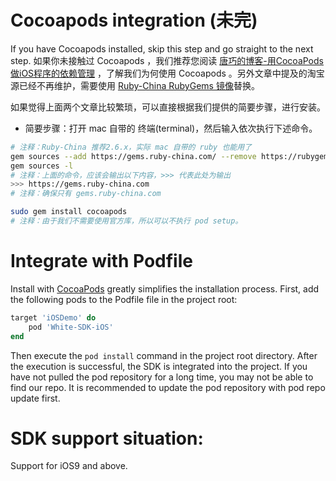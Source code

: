 # Cocoapods integration (未完)

If you have Cocoapods installed, skip this step and go straight to the next step.
如果你未接触过 Cocoapods ，我们推荐您阅读 [唐巧的博客-用CocoaPods做iOS程序的依赖管理](https://blog.devtang.com/2014/05/25/use-cocoapod-to-manage-ios-lib-dependency/ "用CocoaPods做iOS程序的依赖管理") ，了解我们为何使用 Cocoapods 。另外文章中提及的淘宝源已经不再维护，需要使用 [Ruby-China RubyGems 镜像](https://gems.ruby-china.org/)替换。

如果觉得上面两个文章比较繁琐，可以直接根据我们提供的简要步骤，进行安装。
* 简要步骤：打开 mac 自带的 终端(terminal)，然后输入依次执行下述命令。

```bash
# 注释：Ruby-China 推荐2.6.x，实际 mac 自带的 ruby 也能用了
gem sources --add https://gems.ruby-china.com/ --remove https://rubygems.org/
gem sources -l
# 注释：上面的命令，应该会输出以下内容，>>> 代表此处为输出
>>> https://gems.ruby-china.com
# 注释：确保只有 gems.ruby-china.com

sudo gem install cocoapods
# 注释：由于我们不需要使用官方库，所以可以不执行 pod setup。
```

# Integrate with Podfile

Install with [CocoaPods](https://cocoapods.org/) greatly simplifies the installation process.
First, add the following pods to the Podfile file in the project root:

```ruby
target 'iOSDemo' do
    pod 'White-SDK-iOS'
end
```

Then execute the `pod install` command in the project root directory. After the execution is successful, the SDK is integrated into the project.
If you have not pulled the pod repository for a long time, you may not be able to find our repo. It is recommended to update the pod repository with pod repo update first.

# SDK support situation:

Support for iOS9 and above.
